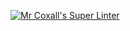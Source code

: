 [![Mr Coxall's Super Linter](ICS3U-Programming-Spencer-S/Unit1-04-Python/workflows/Mr%20Coxall's%20Super%20Linter/badge.svg)](ICS3U-Programming-Spencer-S/Unit1-04-Python/actions/)
